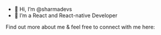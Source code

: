 - 👋 Hi, I’m @sharmadevs
- 👀 I’m a React and React-native Developer



Find out more about me & feel free to connect with me here:
